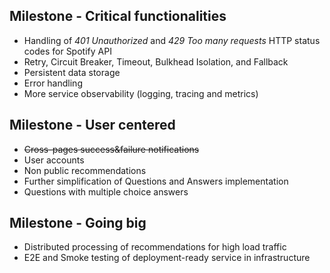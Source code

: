 ## Milestone - Critical functionalities
- Handling of _401 Unauthorized_ and _429 Too many requests_ HTTP status codes for Spotify API
- Retry, Circuit Breaker, Timeout, Bulkhead Isolation, and Fallback
- Persistent data storage
- Error handling
- More service observability (logging, tracing and metrics)

## Milestone - User centered
- ~~Cross-pages success&failure notifications~~
- User accounts
- Non public recommendations
- Further simplification of Questions and Answers implementation
- Questions with multiple choice answers

## Milestone - Going big
- Distributed processing of recommendations for high load traffic
- E2E and Smoke testing of deployment-ready service in infrastructure